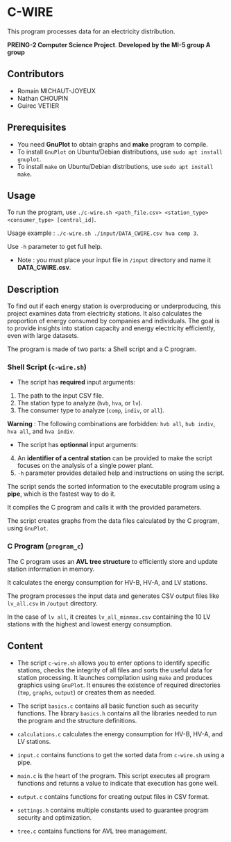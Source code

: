 # C-WIRE
This program processes data for an electricity distribution.

**PREING-2 Computer Science Project**. **Developed by the MI-5 group A group**

## Contributors

- Romain MICHAUT-JOYEUX
- Nathan CHOUPIN
- Guirec VETIER

## Prerequisites

- You need **GnuPlot** to obtain graphs and **make** program to compile.
- To install `GnuPlot` on Ubuntu/Debian distributions, use `sudo apt install gnuplot`.
- To install `make` on Ubuntu/Debian distributions, use `sudo apt install make`.

## Usage

To run the program, use `./c-wire.sh <path_file.csv> <station_type> <consumer_type> [central_id]`.

Usage example : `./c-wire.sh ./input/DATA_CWIRE.csv hva comp 3`.

Use `-h` parameter to get full help.
- Note : you must place your input file in `/input` directory and name it **DATA_CWIRE.csv**.

## Description

To find out if each energy station is overproducing or underproducing, this project examines data from electricity stations. It also calculates the proportion of energy consumed by companies and individuals. The goal is to provide insights into station capacity and energy electricity efficiently, even with large datasets.

The program is made of two parts: a Shell script and a C program.

### Shell Script (`c-wire.sh`)

- The script has **required** input arguments:
1. The path to the input CSV file.
2. The station type to analyze (`hvb`, `hva`, or `lv`).
3. The consumer type to analyze (`comp`, `indiv`, or `all`).

**Warning** : The following combinations are forbidden: `hvb all`, `hvb indiv`, `hva all`, and `hva indiv`.

- The script has **optionnal** input arguments:

4. An **identifier of a central station** can be provided to make the script focuses on the analysis of a single power plant.
5. `-h` parameter provides detailed help and instructions on using the script.

The script sends the sorted information to the executable program using a **pipe**, which is the fastest way to do it.

It compiles the C program and calls it with the provided parameters.

The script creates graphs from the data files calculated by the C program, using `GnuPlot`.

### C Program (`program_c`)

The C program uses an **AVL tree structure** to efficiently store and update station information in memory.

It calculates the energy consumption for HV-B, HV-A, and LV stations.

The program processes the input data and generates CSV output files like `lv_all.csv` in `/output` directory.

In the case of `lv all`, it creates `lv_all_minmax.csv` containing the 10 LV stations with the highest and lowest energy consumption.

## Content

- The script `c-wire.sh` allows you to enter options to identify specific stations, checks the integrity of all files and sorts the useful data for station processing. It launches compilation using `make` and produces graphics using `GnuPlot`. It ensures the existence of required directories (`tmp`, `graphs`, `output`) or creates them as needed.

- The script `basics.c` contains all basic function such as security functions. The library `basics.h` contains all the libraries needed to run the program and the structure definitions.

- `calculations.c` calculates the energy consumption for HV-B, HV-A, and LV stations.

- `input.c` contains functions to get the sorted data from `c-wire.sh` using a pipe.

- `main.c` is the heart of the program. This script executes all program functions and returns a value to indicate that execution has gone well.

- `output.c` contains functions for creating output files in CSV format.

- `settings.h` contains multiple constants used to guarantee program security and optimization.

- `tree.c` contains functions for AVL tree management.